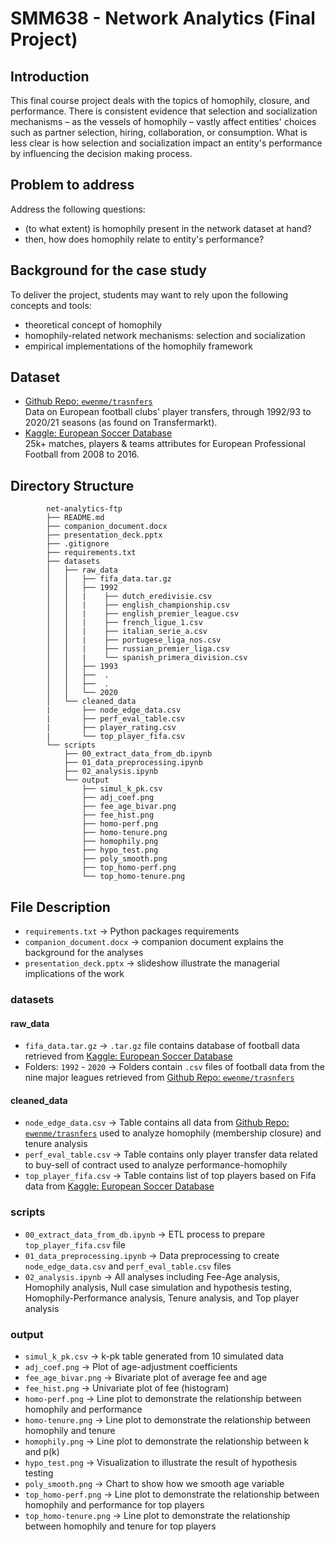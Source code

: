 # **SMM638 - Network Analytics (Final Project)**

## Introduction

This final course project deals with the topics of homophily, closure, and
performance. There is consistent evidence that selection and socialization
mechanisms – as the vessels of homophily – vastly affect entities' choices
such as partner selection, hiring, collaboration, or consumption. What is less
clear is how selection and socialization impact an entity's performance by
influencing the decision making process.

## Problem to address

Address the following questions:

- (to what extent) is homophily present in the network dataset at hand?
- then, how does homophily relate to entity's performance?

## Background for the case study

To deliver the project, students may want to rely upon the following concepts
and tools:

- theoretical concept of homophily
- homophily-related network mechanisms: selection and socialization
- empirical implementations of the homophily framework

## **Dataset**
- [Github Repo: `ewenme/trasnfers`](https://github.com/ewenme/transfers)   
Data on European football clubs' player transfers, through 1992/93 to 2020/21 seasons (as found on Transfermarkt).
- [Kaggle: European Soccer Database](https://www.kaggle.com/hugomathien/soccer)  
25k+ matches, players & teams attributes for European Professional Football from 2008 to 2016.

## **Directory Structure**

```
        net-analytics-ftp
        ├── README.md
        ├── companion_document.docx
        ├── presentation_deck.pptx
        ├── .gitignore
        ├── requirements.txt
        ├── datasets
        │   ├── raw_data
        │   │   ├── fifa_data.tar.gz
        │   │   ├── 1992
        │   │   |    ├── dutch_eredivisie.csv
        │   │   |    ├── english_championship.csv
        │   │   |    ├── english_premier_league.csv
        │   │   |    ├── french_ligue_1.csv
        │   │   |    ├── italian_serie_a.csv
        │   │   |    ├── portugese_liga_nos.csv
        │   │   |    ├── russian_premier_liga.csv
        │   │   |    └── spanish_primera_division.csv
        │   │   ├── 1993
        │   │   ├──  .
        │   │   ├──  .
        │   │   └── 2020
        │   └── cleaned_data
        |       ├── node_edge_data.csv
        |       ├── perf_eval_table.csv
        |       ├── player_rating.csv
        |       └── top_player_fifa.csv
        └── scripts
            ├── 00_extract_data_from_db.ipynb
            ├── 01_data_preprocessing.ipynb
            ├── 02_analysis.ipynb
            └── output
                ├── simul_k_pk.csv
                ├── adj_coef.png
                ├── fee_age_bivar.png
                ├── fee_hist.png
                ├── homo-perf.png
                ├── homo-tenure.png
                ├── homophily.png
                ├── hypo_test.png
                ├── poly_smooth.png
                ├── top_homo-perf.png
                └── top_homo-tenure.png

```

## File Description
-   `requirements.txt` -> Python packages requirements
-   `companion_document.docx` -> companion document explains the background for the analyses
-   `presentation_deck.pptx` -> slideshow illustrate the managerial implications of the work

### datasets
#### raw_data
-   `fifa_data.tar.gz` -> `.tar.gz` file contains database of football data retrieved from [Kaggle: European Soccer Database](https://www.kaggle.com/hugomathien/soccer)  
-   Folders: `1992` - `2020` -> Folders contain `.csv` files of football data from the nine major leagues retrieved from [Github Repo: `ewenme/trasnfers`](https://github.com/ewenme/transfers) 
#### cleaned_data
-   `node_edge_data.csv` -> Table contains all data from [Github Repo: `ewenme/trasnfers`](https://github.com/ewenme/transfers) used to analyze homophily (membership closure) and tenure analysis
-   `perf_eval_table.csv` -> Table contains only player transfer data related to buy-sell of contract used to analyze performance-homophily
-   `top_player_fifa.csv` -> Table contains list of top players based on Fifa data from [Kaggle: European Soccer Database](https://www.kaggle.com/hugomathien/soccer)  

### scripts
-   `00_extract_data_from_db.ipynb` -> ETL process to prepare `top_player_fifa.csv` file
-   `01_data_preprocessing.ipynb` -> Data preprocessing to create `node_edge_data.csv` and `perf_eval_table.csv` files
-   `02_analysis.ipynb` -> All analyses including Fee-Age analysis, Homophily analysis, Null case simulation and hypothesis testing, Homophily-Performance analysis, Tenure analysis, and Top player analysis

### output
-   `simul_k_pk.csv` -> k-pk table generated from 10 simulated data
-   `adj_coef.png` -> Plot of age-adjustment coefficients
-   `fee_age_bivar.png` -> Bivariate plot of average fee and age
-   `fee_hist.png` -> Univariate plot of fee (histogram)
-   `homo-perf.png` -> Line plot to demonstrate the relationship between homophily and performance
-   `homo-tenure.png` -> Line plot to demonstrate the relationship between homophily and tenure
-   `homophily.png` -> Line plot to demonstrate the relationship between k and p(k)
-   `hypo_test.png` -> Visualization to illustrate the result of hypothesis testing
-   `poly_smooth.png` -> Chart to show how we smooth age variable
-   `top_homo-perf.png` -> Line plot to demonstrate the relationship between homophily and performance for top players
-   `top_homo-tenure.png` -> Line plot to demonstrate the relationship between homophily and tenure for top players
